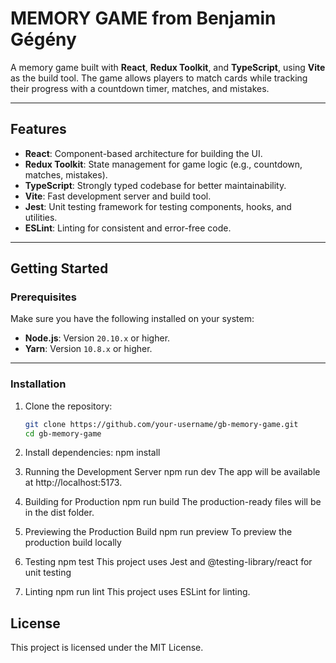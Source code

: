 # MEMORY GAME from Benjamin Gégény

A memory game built with **React**, **Redux Toolkit**, and **TypeScript**, using **Vite** as the build tool. The game allows players to match cards while tracking their progress with a countdown timer, matches, and mistakes.

---

## Features

- **React**: Component-based architecture for building the UI.
- **Redux Toolkit**: State management for game logic (e.g., countdown, matches, mistakes).
- **TypeScript**: Strongly typed codebase for better maintainability.
- **Vite**: Fast development server and build tool.
- **Jest**: Unit testing framework for testing components, hooks, and utilities.
- **ESLint**: Linting for consistent and error-free code.

---

## Getting Started

### Prerequisites

Make sure you have the following installed on your system:

- **Node.js**: Version `20.10.x` or higher.
- **Yarn**: Version `10.8.x` or higher.

---

### Installation

1. Clone the repository:
   ```bash
   git clone https://github.com/your-username/gb-memory-game.git
   cd gb-memory-game
   ```
2. Install dependencies:
   npm install

3. Running the Development Server
   npm run dev
   The app will be available at http://localhost:5173.

4. Building for Production
   npm run build
   The production-ready files will be in the dist folder.

5. Previewing the Production Build
   npm run preview
   To preview the production build locally

6. Testing
   npm test
   This project uses Jest and @testing-library/react for unit testing

7. Linting
   npm run lint
   This project uses ESLint for linting.

## License

This project is licensed under the MIT License.

